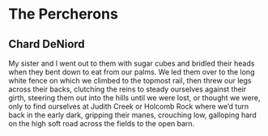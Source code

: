 # The Percherons
## Chard DeNiord
My sister and I went out to them with sugar
cubes and bridled their heads when they bent down
to eat from our palms. We led them over
to the long white fence on which we climbed
to the topmost rail, then threw our legs
across their backs, clutching the reins to steady
ourselves against their girth, steering them out
into the hills until we were lost, or thought
we were, only to find ourselves at Judith
Creek or Holcomb Rock where we’d turn back
in the early dark, gripping their manes, crouching
low, galloping hard on the high soft
road across the fields to the open barn.